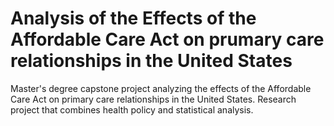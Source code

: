 # Analysis of the Effects of the Affordable Care Act on prumary care relationships in the United States
Master's degree capstone project analyzing the effects of the Affordable Care Act on primary care relationships in the United States. Research project that combines health policy and statistical analysis.
